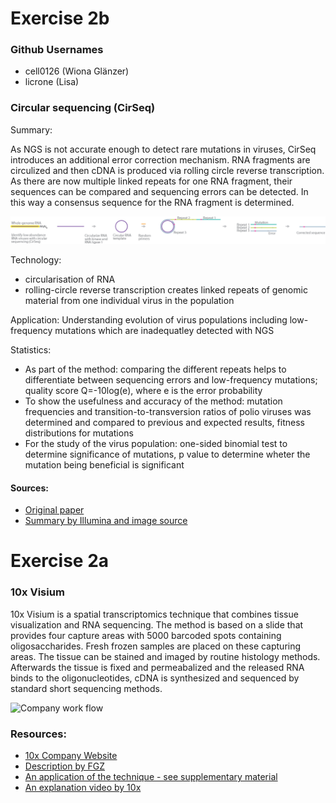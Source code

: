 # Exercise 2b

### Github Usernames

* cell0126 (Wiona Glänzer)
* licrone (Lisa)

### Circular sequencing (CirSeq)

Summary:

As NGS is not accurate enough to detect rare mutations in viruses, CirSeq introduces an additional error correction mechanism. RNA fragments are circulized and then cDNA is produced via rolling circle reverse transcription. As there are now multiple linked repeats for one RNA fragment, their sequences can be compared and sequencing errors can be detected. In this way a consensus sequence for the RNA fragment is determined.

![Scheme](cirseq.png)

Technology:
* circularisation of RNA
* rolling-circle reverse transcription creates linked repeats of genomic material from one individual virus in the population

Application:
Understanding evolution of virus populations including low-frequency mutations which are inadequatley detected with NGS

Statistics:
* As part of the method: comparing the different repeats helps to differentiate between sequencing errors and low-frequency mutations;  quality score Q=-10log(e), where e is the error probability
* To show the usefulness and accuracy of the method: mutation frequencies and transition-to-transversion ratios of polio viruses was determined and compared to previous and expected results, fitness distributions for mutations
* For the study of the virus population: one-sided binomial test to determine significance of mutations, p value to determine wheter the mutation being beneficial is significant

#### Sources:
* [Original paper](https://www.nature.com/articles/nature12861)
* [Summary by Illumina and image source](https://www.illumina.com/science/sequencing-method-explorer/kits-and-arrays/cirseq.html)


# Exercise 2a

### 10x Visium
10x Visium is a spatial transcriptomics technique that combines tissue visualization and RNA sequencing. The method is based on a slide that provides four capture areas with 5000 barcoded spots containing oligosaccharides. Fresh frozen samples are placed on these capturing areas. The tissue can be stained and imaged by routine histology methods. Afterwards the tissue is fixed and permeabalized and the released RNA binds to the oligonucleotides, cDNA is synthesized and sequenced by standard short sequencing methods.

![Company work flow](https://res.cloudinary.com/dlg7p2kji/image/upload/f_auto,q_auto,w_680,h_510,c_limit/v1578967934/blog/10x_BR060_Visium-Spatial-Brochure_Figures-01.jpg)

### Resources:
* [10x Company Website](https://www.10xgenomics.com/products/spatial-gene-expression)
* [Description by FGZ](https://fgcz.ch/omics_areas/transcriptomics_uc/applications/Spatial-transcriptomics.html)
* [An application of the technique - see supplementary material](https://www.biorxiv.org/content/10.1101/2020.11.17.386458v2)
* [An explanation video by 10x](https://www.youtube.com/watch?v=VwNk4d-0RJc)

